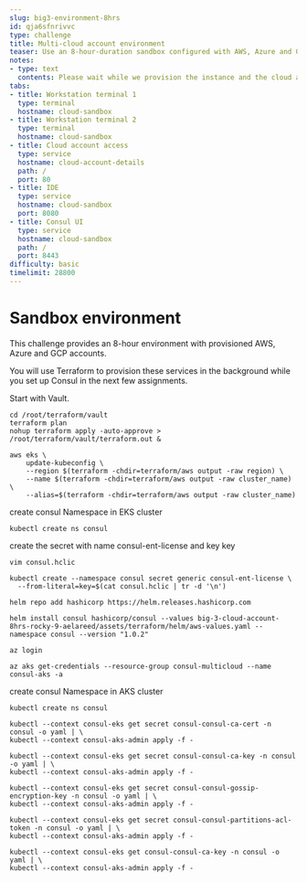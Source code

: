 ```yaml
---
slug: big3-environment-8hrs
id: qja6sfnrivvc
type: challenge
title: Multi-cloud account environment
teaser: Use an 8-hour-duration sandbox configured with AWS, Azure and GCP credentials.
notes:
- type: text
  contents: Please wait while we provision the instance and the cloud accounts.
tabs:
- title: Workstation terminal 1
  type: terminal
  hostname: cloud-sandbox
- title: Workstation terminal 2
  type: terminal
  hostname: cloud-sandbox
- title: Cloud account access
  type: service
  hostname: cloud-account-details
  path: /
  port: 80
- title: IDE
  type: service
  hostname: cloud-sandbox
  port: 8080
- title: Consul UI
  type: service
  hostname: cloud-sandbox
  path: /
  port: 8443
difficulty: basic
timelimit: 28800
---
```


Sandbox environment
===============

This challenge provides an 8-hour environment with provisioned AWS, Azure and GCP accounts.


You will use Terraform to provision these services in the background while you set up Consul in the next few assignments. <br>

Start with Vault. <br>

```
cd /root/terraform/vault
terraform plan
nohup terraform apply -auto-approve > /root/terraform/vault/terraform.out &
```

```
aws eks \
    update-kubeconfig \
    --region $(terraform -chdir=terraform/aws output -raw region) \
    --name $(terraform -chdir=terraform/aws output -raw cluster_name) \
    --alias=$(terraform -chdir=terraform/aws output -raw cluster_name)
```

create consul Namespace in EKS cluster

```
kubectl create ns consul
```

create the secret with name consul-ent-license and key key

```
vim consul.hclic
```

```
kubectl create --namespace consul secret generic consul-ent-license \
  --from-literal=key=$(cat consul.hclic | tr -d '\n')
```

```
helm repo add hashicorp https://helm.releases.hashicorp.com
```

```
helm install consul hashicorp/consul --values big-3-cloud-account-8hrs-rocky-9-aelareed/assets/terraform/helm/aws-values.yaml --namespace consul --version "1.0.2"
```


```
az login
```

```
az aks get-credentials --resource-group consul-multicloud --name consul-aks -a
```

create consul Namespace in AKS cluster

```
kubectl create ns consul
```

```
kubectl --context consul-eks get secret consul-consul-ca-cert -n consul -o yaml | \
kubectl --context consul-aks-admin apply -f -
```

```
kubectl --context consul-eks get secret consul-consul-ca-key -n consul -o yaml | \
kubectl --context consul-aks-admin apply -f -
```

```
kubectl --context consul-eks get secret consul-consul-gossip-encryption-key -n consul -o yaml | \
kubectl --context consul-aks-admin apply -f -
```

```
kubectl --context consul-eks get secret consul-consul-partitions-acl-token -n consul -o yaml | \
kubectl --context consul-aks-admin apply -f -
```

```
kubectl --context consul-eks get consul-consul-ca-key -n consul -o yaml | \
kubectl --context consul-aks-admin apply -f -
```

